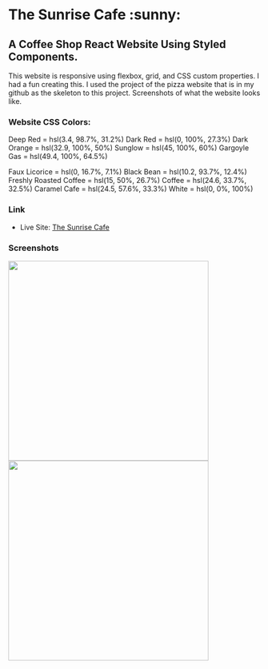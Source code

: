 <h1>The Sunrise Cafe :sunny:</h1>

<h2>A Coffee Shop React Website Using Styled Components. </h2>

<p>This website is responsive using flexbox, grid, and CSS custom properties. I had a fun creating this. I used the project of the pizza website that is in my github as the skeleton to this project. Screenshots of what the website looks like.</p>

<h3>Website CSS Colors:</h3>

<!--  Primary: -->

Deep Red = hsl(3.4, 98.7%, 31.2%)
Dark Red = hsl(0, 100%, 27.3%)
Dark Orange = hsl(32.9, 100%, 50%)
Sunglow = hsl(45, 100%, 60%)
Gargoyle Gas = hsl(49.4, 100%, 64.5%)

<!--  Neutral Colors: -->

Faux Licorice = hsl(0, 16.7%, 7.1%)
Black Bean = hsl(10.2, 93.7%, 12.4%)
Freshly Roasted Coffee = hsl(15, 50%, 26.7%)
Coffee = hsl(24.6, 33.7%, 32.5%)
Caramel Cafe = hsl(24.5, 57.6%, 33.3%)
White = hsl(0, 0%, 100%)

### Link

- Live Site: [The Sunrise Cafe](https://coffee-shop-the-sunrise-cafe.netlify.app/)

### Screenshots

<img src="src/images/React-website.png" width="400"> <img src="src/images/React-website2.png" width="400">
